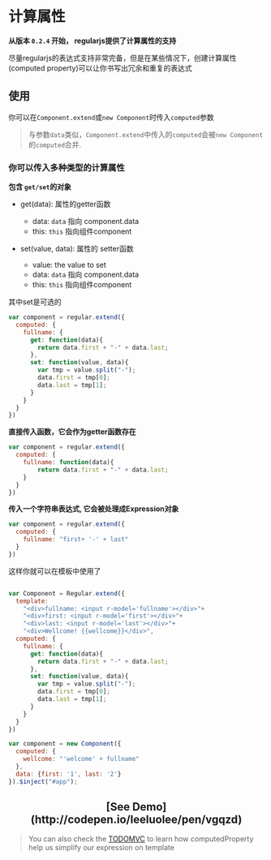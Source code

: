 # 计算属性

__从版本 `0.2.4` 开始， regularjs提供了计算属性的支持__

尽量regularjs的表达式支持非常完备，但是在某些情况下，创建计算属性(computed property)可以让你书写出冗余和重复的表达式


## 使用

你可以在`Component.extend`或`new Component`时传入`computed`参数

> 与参数`data`类似，`Component.extend`中传入的`computed`会被`new Component`的`computed`合并.


### 你可以传入多种类型的计算属性


__包含 `get/set`的对象__

- get(data): 属性的getter函数
  - data: `data` 指向 component.data
  - this: `this` 指向组件component

- set(value, data):  属性的 setter函数
  - value: the value to set
  - data: `data` 指向 component.data
  - this: `this` 指向组件component

其中set是可选的



```javascript
var component = regular.extend({
  computed: {
    fullname: {
      get: function(data){
        return data.first + "-" + data.last;
      },
      set: function(value, data){
        var tmp = value.split("-");
        data.first = tmp[0];
        data.last = tmp[1];
      }
    }
  }
})
```


__直接传入函数，它会作为getter函数存在__

```javascript
var component = regular.extend({
  computed: {
    fullname: function(data){
        return data.first + "-" + data.last;
    }
  }
})

```


__传入一个字符串表达式, 它会被处理成Expression对象__



```javascript
var component = regular.extend({
  computed: {
    fullname: "first+ '-' + last"
  }
})

```

这样你就可以在模板中使用了

```javascript

var Component = Regular.extend({
  template: 
    "<div>fullname: <input r-model='fullname'></div>"+
    "<div>first: <input r-model='first'></div>"+
    "<div>last: <input r-model='last'></div>"+
    "<div>Wellcome! {{wellcome}}</div>",
  computed: {
    fullname: {
      get: function(data){
        return data.first + "-" + data.last;
      },
      set: function(value, data){
        var tmp = value.split("-");
        data.first = tmp[0];
        data.last = tmp[1];
      }
    }
  }
})

var component = new Component({
  computed: {
    wellcome: "'welcome' + fullname"
  },
  data: {first: '1', last: '2'}
}).$inject("#app");

```



<h2 align="center">[See Demo](http://codepen.io/leeluolee/pen/vgqzd)</h2>


> You can also check the [TODOMVC](http://codepen.io/leeluolee/pen/eAmnB) to learn how computedProperty help us simplify our expression on template

